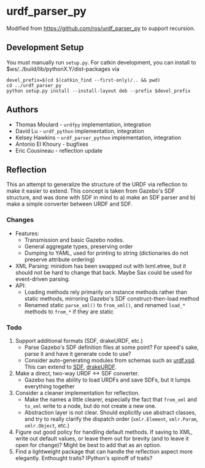 # urdf_parser_py

Modified from https://github.com/ros/urdf_parser_py to support recursion.

## Development Setup

You must manually run `setup.py`. For catkin development, you can install to $ws/../build/lib/pythonX.Y/dist-packages via

	devel_prefix=$(cd $(catkin_find --first-only)/.. && pwd)
	cd ../urdf_parser_py
	python setup.py install --install-layout deb --prefix $devel_prefix

## Authors

*	Thomas Moulard - `urdfpy` implementation, integration
*	David Lu - `urdf_python` implementation, integration
*	Kelsey Hawkins - `urdf_parser_python` implementation, integration
*	Antonio El Khoury - bugfixes
*	Eric Cousineau - reflection update

## Reflection

This an attempt to generalize the structure of the URDF via reflection to make it easier to extend. This concept is taken from Gazebo's SDF structure, and was done with SDF in mind to a) make an SDF parser and b) make a simple converter between URDF and SDF.

### Changes

*	Features:
	*	Transmission and basic Gazebo nodes.
	*	General aggregate types, preserving order
	*	Dumping to YAML, used for printing to string (dictionaries do not preserve attribute ordering)
*	XML Parsing: minidom has been swapped out with lxml.etree, but it should not be hard to change that back. Maybe Sax could be used for event-driven parsing.
*	API:
	*	Loading methods rely primarily on instance methods rather than static methods, mirroring Gazebo's SDF construct-then-load method
	*	Renamed static `parse_xml()` to `from_xml()`, and renamed `load_*` methods to `from_*` if they are static

### Todo

1.	Support additional formats (SDF, drakeURDF, etc.)
	*	Parse Gazebo's SDF definition files at some point? For speed's sake, parse it and have it generate code to use?
	*	Consider auto-generating modules from schemas such as [urdf.xsd](https://github.com/ros/urdfdom/blob/master/xsd/urdf.xsd). This can extend to [SDF](http://sdformat.org/schemas/model.xsd), [drakeURDF](https://github.com/RobotLocomotion/drake/blob/master/drake/doc/drakeURDF.xsd).
2.	Make a direct, two-way URDF <-> SDF converter.
	*	Gazebo has the ability to load URDFs and save SDFs, but it lumps everything together
3.	Consider a cleaner implementation for reflection.
	*	Make the names a little clearer, especially the fact that `from_xml` and `to_xml` write to a node, but do not create a new one.
	*	Abstraction layer is not clear. Should explicitly use abstract classes, and try to really clarify the dispatch order (`xmlr.Element`, `xmlr.Param`, `xmlr.Object`, etc.)
4.	Figure out good policy for handling default methods. If saving to XML, write out default values, or leave them out for brevity (and to leave it open for change)? Might be best to add that as an option.
5.	Find a lightweight package that can handle the reflection aspect more elegantly. Enthought traits? IPython's spinoff of traits?